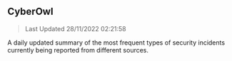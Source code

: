 ## CyberOwl 
> Last Updated 28/11/2022 02:21:58 


A daily updated summary of the most frequent types of security incidents currently being reported from different sources.

